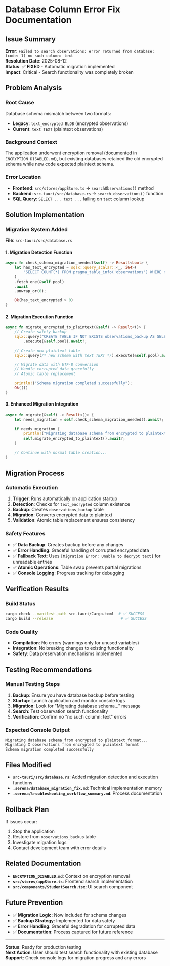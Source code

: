# Database Column Error Fix Documentation

## Issue Summary
**Error**: `Failed to search observations: error returned from database: (code: 1) no such column: text`  
**Resolution Date**: 2025-08-12  
**Status**: ✅ **FIXED** - Automatic migration implemented  
**Impact**: Critical - Search functionality was completely broken

## Problem Analysis

### Root Cause
Database schema mismatch between two formats:
- **Legacy**: `text_encrypted BLOB` (encrypted observations)
- **Current**: `text TEXT` (plaintext observations)

### Background Context
The application underwent encryption removal (documented in `ENCRYPTION_DISABLED.md`), but existing databases retained the old encrypted schema while new code expected plaintext schema.

### Error Location
- **Frontend**: `src/stores/appStore.ts` → `searchObservations()` method
- **Backend**: `src-tauri/src/database.rs` → `search_observations()` function  
- **SQL Query**: `SELECT ... text ...` failing on `text` column lookup

## Solution Implementation

### Migration System Added
**File**: `src-tauri/src/database.rs`

#### 1. Migration Detection Function
```rust
async fn check_schema_migration_needed(&self) -> Result<bool> {
    let has_text_encrypted = sqlx::query_scalar::<_, i64>(
        "SELECT COUNT(*) FROM pragma_table_info('observations') WHERE name = 'text_encrypted'"
    )
    .fetch_one(&self.pool)
    .await
    .unwrap_or(0);

    Ok(has_text_encrypted > 0)
}
```

#### 2. Migration Execution Function
```rust
async fn migrate_encrypted_to_plaintext(&self) -> Result<()> {
    // Create safety backup
    sqlx::query("CREATE TABLE IF NOT EXISTS observations_backup AS SELECT * FROM observations")
        .execute(&self.pool).await?;

    // Create new plaintext table
    sqlx::query(/* new schema with text TEXT */).execute(&self.pool).await?;

    // Migrate data with UTF-8 conversion
    // Handle corrupted data gracefully
    // Atomic table replacement

    println!("Schema migration completed successfully");
    Ok(())
}
```

#### 3. Enhanced Migration Integration
```rust
async fn migrate(&self) -> Result<()> {
    let needs_migration = self.check_schema_migration_needed().await?;
    
    if needs_migration {
        println!("Migrating database schema from encrypted to plaintext format...");
        self.migrate_encrypted_to_plaintext().await?;
    }
    
    // Continue with normal table creation...
}
```

## Migration Process

### Automatic Execution
1. **Trigger**: Runs automatically on application startup
2. **Detection**: Checks for `text_encrypted` column existence  
3. **Backup**: Creates `observations_backup` table
4. **Migration**: Converts encrypted data to plaintext
5. **Validation**: Atomic table replacement ensures consistency

### Safety Features
- ✅ **Data Backup**: Creates backup before any changes
- ✅ **Error Handling**: Graceful handling of corrupted encrypted data
- ✅ **Fallback Text**: Uses `[Migration Error: Unable to decrypt text]` for unreadable entries
- ✅ **Atomic Operations**: Table swap prevents partial migrations
- ✅ **Console Logging**: Progress tracking for debugging

## Verification Results

### Build Status
```bash
cargo check --manifest-path src-tauri/Cargo.toml  # ✅ SUCCESS
cargo build --release                              # ✅ SUCCESS
```

### Code Quality
- **Compilation**: No errors (warnings only for unused variables)
- **Integration**: No breaking changes to existing functionality
- **Safety**: Data preservation mechanisms implemented

## Testing Recommendations

### Manual Testing Steps
1. **Backup**: Ensure you have database backup before testing
2. **Startup**: Launch application and monitor console logs
3. **Migration**: Look for "Migrating database schema..." message
4. **Search**: Test observation search functionality
5. **Verification**: Confirm no "no such column: text" errors

### Expected Console Output
```
Migrating database schema from encrypted to plaintext format...
Migrating X observations from encrypted to plaintext format
Schema migration completed successfully
```

## Files Modified
- **`src-tauri/src/database.rs`**: Added migration detection and execution functions
- **`.serena/database_migration_fix.md`**: Technical implementation memory
- **`.serena/troubleshooting_workflow_summary.md`**: Process documentation

## Rollback Plan
If issues occur:
1. Stop the application
2. Restore from `observations_backup` table
3. Investigate migration logs
4. Contact development team with error details

## Related Documentation
- **`ENCRYPTION_DISABLED.md`**: Context on encryption removal
- **`src/stores/appStore.ts`**: Frontend search implementation
- **`src/components/StudentSearch.tsx`**: UI search component

## Future Prevention
- ✅ **Migration Logic**: Now included for schema changes
- ✅ **Backup Strategy**: Implemented for data safety
- ✅ **Error Handling**: Graceful degradation for corrupted data
- ✅ **Documentation**: Process captured for future reference

---

**Status**: Ready for production testing  
**Next Action**: User should test search functionality with existing database  
**Support**: Check console logs for migration progress and any errors